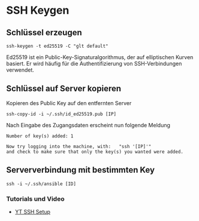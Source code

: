 # SSH Keygen

## Schlüssel erzeugen

    ssh-keygen -t ed25519 -C "glt default"

Ed25519 ist ein Public-Key-Signaturalgorithmus, der auf elliptischen Kurven basiert. Er wird häufig für die Authentifizierung von SSH-Verbindungen verwendet. 

## Schlüssel auf Server kopieren

Kopieren des Public Key auf den entfernten Server

    ssh-copy-id -i ~/.ssh/id_ed25519.pub [IP]

Nach Eingabe des Zugangsdaten erscheint nun folgende Meldung

```
Number of key(s) added: 1

Now try logging into the machine, with:   "ssh '[IP]'"
and check to make sure that only the key(s) you wanted were added.
```

## Serververbindung mit bestimmten Key

    ssh -i ~/.ssh/ansible [ID]

### Tutorials und Video
+ [YT SSH Setup](https://youtu.be/-Q4T9wLsvOQ?list=PLT98CRl2KxKEUHie1m24-wkyHpEsa4Y70)
